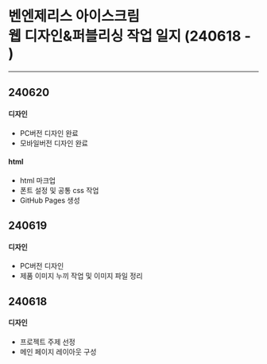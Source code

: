 # 벤엔제리스 아이스크림<br>웹 디자인&퍼블리싱 작업 일지 (240618 - )

----

## 240620
#### 디자인
- PC버전 디자인 완료<br>
- 모바일버전 디자인 완료
#### html
- html 마크업<br>
- 폰트 설정 및 공통 css 작업<br>
- GitHub Pages 생성

## 240619
#### 디자인
- PC버전 디자인<br>
- 제품 이미지 누끼 작업 및 이미지 파일 정리

## 240618
#### 디자인
- 프로젝트 주제 선정<br>
- 메인 페이지 레이아웃 구성